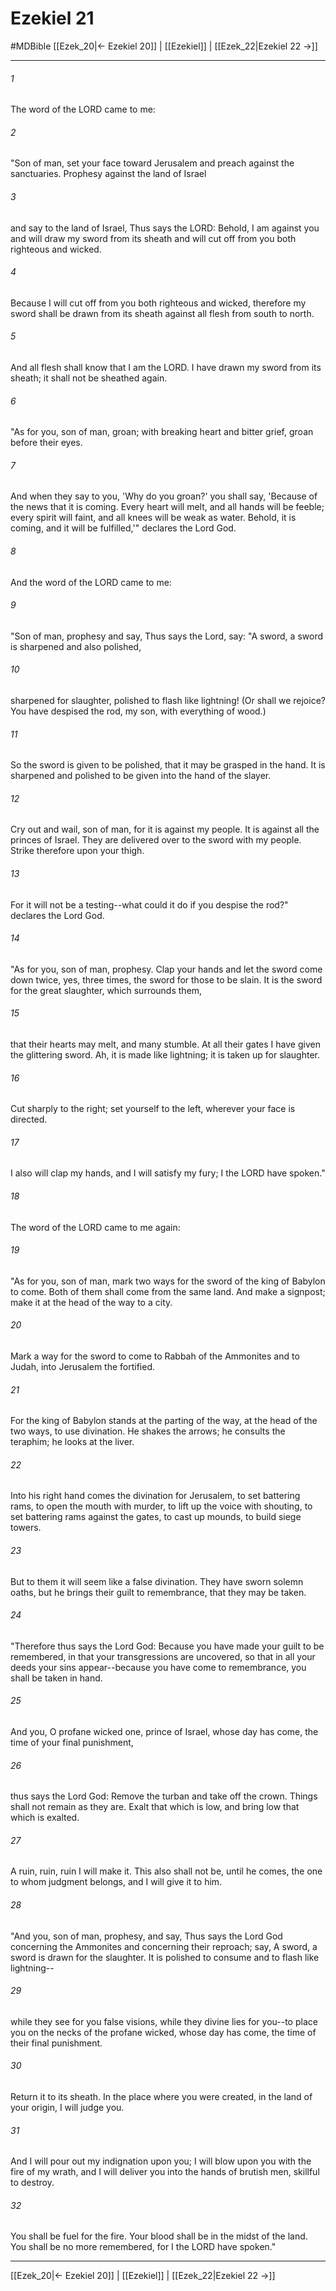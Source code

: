 # Ezekiel 21
#MDBible
[[Ezek_20|← Ezekiel 20]] | [[Ezekiel]] | [[Ezek_22|Ezekiel 22 →]]

***

###### 1 

The word of the LORD came to me: 

###### 2 

"Son of man, set your face toward Jerusalem and preach against the sanctuaries. Prophesy against the land of Israel 

###### 3 

and say to the land of Israel, Thus says the LORD: Behold, I am against you and will draw my sword from its sheath and will cut off from you both righteous and wicked. 

###### 4 

Because I will cut off from you both righteous and wicked, therefore my sword shall be drawn from its sheath against all flesh from south to north. 

###### 5 

And all flesh shall know that I am the LORD. I have drawn my sword from its sheath; it shall not be sheathed again. 

###### 6 

"As for you, son of man, groan; with breaking heart and bitter grief, groan before their eyes. 

###### 7 

And when they say to you, 'Why do you groan?' you shall say, 'Because of the news that it is coming. Every heart will melt, and all hands will be feeble; every spirit will faint, and all knees will be weak as water. Behold, it is coming, and it will be fulfilled,'" declares the Lord God. 

###### 8 

And the word of the LORD came to me: 

###### 9 

"Son of man, prophesy and say, Thus says the Lord, say: "A sword, a sword is sharpened and also polished, 

###### 10 

sharpened for slaughter, polished to flash like lightning! (Or shall we rejoice? You have despised the rod, my son, with everything of wood.) 

###### 11 

So the sword is given to be polished, that it may be grasped in the hand. It is sharpened and polished to be given into the hand of the slayer. 

###### 12 

Cry out and wail, son of man, for it is against my people. It is against all the princes of Israel. They are delivered over to the sword with my people. Strike therefore upon your thigh. 

###### 13 

For it will not be a testing--what could it do if you despise the rod?" declares the Lord God. 

###### 14 

"As for you, son of man, prophesy. Clap your hands and let the sword come down twice, yes, three times, the sword for those to be slain. It is the sword for the great slaughter, which surrounds them, 

###### 15 

that their hearts may melt, and many stumble. At all their gates I have given the glittering sword. Ah, it is made like lightning; it is taken up for slaughter. 

###### 16 

Cut sharply to the right; set yourself to the left, wherever your face is directed. 

###### 17 

I also will clap my hands, and I will satisfy my fury; I the LORD have spoken." 

###### 18 

The word of the LORD came to me again: 

###### 19 

"As for you, son of man, mark two ways for the sword of the king of Babylon to come. Both of them shall come from the same land. And make a signpost; make it at the head of the way to a city. 

###### 20 

Mark a way for the sword to come to Rabbah of the Ammonites and to Judah, into Jerusalem the fortified. 

###### 21 

For the king of Babylon stands at the parting of the way, at the head of the two ways, to use divination. He shakes the arrows; he consults the teraphim; he looks at the liver. 

###### 22 

Into his right hand comes the divination for Jerusalem, to set battering rams, to open the mouth with murder, to lift up the voice with shouting, to set battering rams against the gates, to cast up mounds, to build siege towers. 

###### 23 

But to them it will seem like a false divination. They have sworn solemn oaths, but he brings their guilt to remembrance, that they may be taken. 

###### 24 

"Therefore thus says the Lord God: Because you have made your guilt to be remembered, in that your transgressions are uncovered, so that in all your deeds your sins appear--because you have come to remembrance, you shall be taken in hand. 

###### 25 

And you, O profane wicked one, prince of Israel, whose day has come, the time of your final punishment, 

###### 26 

thus says the Lord God: Remove the turban and take off the crown. Things shall not remain as they are. Exalt that which is low, and bring low that which is exalted. 

###### 27 

A ruin, ruin, ruin I will make it. This also shall not be, until he comes, the one to whom judgment belongs, and I will give it to him. 

###### 28 

"And you, son of man, prophesy, and say, Thus says the Lord God concerning the Ammonites and concerning their reproach; say, A sword, a sword is drawn for the slaughter. It is polished to consume and to flash like lightning-- 

###### 29 

while they see for you false visions, while they divine lies for you--to place you on the necks of the profane wicked, whose day has come, the time of their final punishment. 

###### 30 

Return it to its sheath. In the place where you were created, in the land of your origin, I will judge you. 

###### 31 

And I will pour out my indignation upon you; I will blow upon you with the fire of my wrath, and I will deliver you into the hands of brutish men, skillful to destroy. 

###### 32 

You shall be fuel for the fire. Your blood shall be in the midst of the land. You shall be no more remembered, for I the LORD have spoken." 

***

[[Ezek_20|← Ezekiel 20]] | [[Ezekiel]] | [[Ezek_22|Ezekiel 22 →]]
